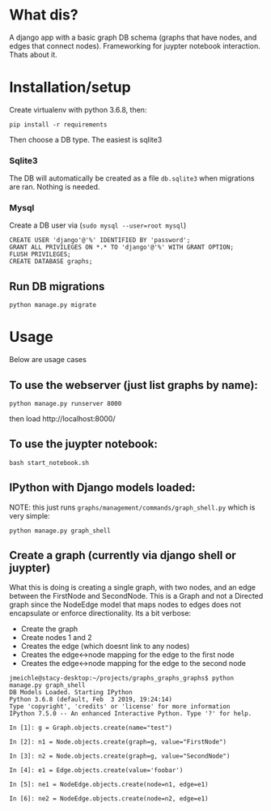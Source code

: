 # What dis?

A django app with a basic graph DB schema (graphs that have nodes, and edges that connect nodes). Frameworking for juypter notebook interaction. Thats about it.

# Installation/setup

Create virtualenv with python 3.6.8, then:

```
pip install -r requirements
```

Then choose a DB type. The easiest is sqlite3

### Sqlite3

The DB will automatically be created as a file `db.sqlite3` when migrations are ran. Nothing is needed.

### Mysql

Create a DB user via (`sudo mysql --user=root mysql`)

```
CREATE USER 'django'@'%' IDENTIFIED BY 'password';
GRANT ALL PRIVILEGES ON *.* TO 'django'@'%' WITH GRANT OPTION;
FLUSH PRIVILEGES;
CREATE DATABASE graphs;
```

## Run DB migrations

```
python manage.py migrate
```

# Usage

Below are usage cases

## To use the webserver (just list graphs by name):

```
python manage.py runserver 8000
```

then load http://localhost:8000/

## To use the juypter notebook:

```
bash start_notebook.sh
```

## IPython with Django models loaded:


NOTE: this just runs `graphs/management/commands/graph_shell.py` which is very simple:

```
python manage.py graph_shell
```

## Create a graph (currently via django shell or juypter)

What this is doing is creating a single graph, with two nodes, and an edge between the FirstNode and SecondNode. This is a Graph and not a Directed graph since the NodeEdge model that maps nodes to edges does not encapsulate or enforce directionality. Its a bit verbose:

- Create the graph
- Create nodes 1 and 2
- Creates the edge (which doesnt link to any nodes)
- Creates the edge<->node mapping for the edge to the first node
- Creates the edge<->node mapping for the edge to the second node

```
jmeichle@stacy-desktop:~/projects/graphs_graphs_graphs$ python manage.py graph_shell
DB Models Loaded. Starting IPython
Python 3.6.8 (default, Feb  3 2019, 19:24:14) 
Type 'copyright', 'credits' or 'license' for more information
IPython 7.5.0 -- An enhanced Interactive Python. Type '?' for help.

In [1]: g = Graph.objects.create(name="test")

In [2]: n1 = Node.objects.create(graph=g, value="FirstNode")

In [3]: n2 = Node.objects.create(graph=g, value="SecondNode")

In [4]: e1 = Edge.objects.create(value='foobar')

In [5]: ne1 = NodeEdge.objects.create(node=n1, edge=e1)

In [6]: ne2 = NodeEdge.objects.create(node=n2, edge=e1)
```
